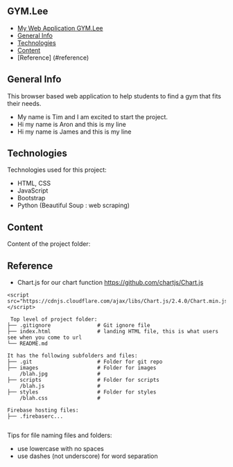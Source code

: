 ## GYM.Lee

- [My Web Application GYM.Lee](#GYM.Lee)
- [General Info](#general-info)
- [Technologies](#technologies)
- [Content](#content)
- [Reference] (#reference)

## General Info
This browser based web application to help students to find a gym that fits their needs. 

* My name is Tim and I am excited to start the project.
* Hi my name is Aron and this is my line
* Hi my name is James and this is my line

## Technologies
Technologies used for this project:
* HTML, CSS
* JavaScript
* Bootstrap 
* Python (Beautiful Soup : web scraping)
	
## Content
Content of the project folder:

## Reference
* Chart.js for our chart function
https://github.com/chartjs/Chart.js
```
<script src="https://cdnjs.cloudflare.com/ajax/libs/Chart.js/2.4.0/Chart.min.js"></script>
```

```
 Top level of project folder: 
├── .gitignore               # Git ignore file
├── index.html               # landing HTML file, this is what users see when you come to url
└── README.md

It has the following subfolders and files:
├── .git                     # Folder for git repo
├── images                   # Folder for images
    /blah.jpg                # 
├── scripts                  # Folder for scripts
    /blah.js                 # 
├── styles                   # Folder for styles
    /blah.css                # 

Firebase hosting files: 
├── .firebaserc...


```

Tips for file naming files and folders:
* use lowercase with no spaces
* use dashes (not underscore) for word separation

